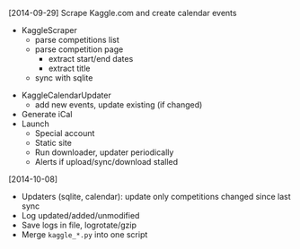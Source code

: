 [2014-09-29] Scrape Kaggle.com and create calendar events

+ KaggleScraper
  + parse competitions list
  + parse competition page
    + extract start/end dates
    + extract title
  + sync with sqlite
- KaggleCalendarUpdater
  + add new events, update existing (if changed)
- Generate iCal
- Launch
  + Special account
  - Static site
  - Run downloader, updater periodically
  - Alerts if upload/sync/download stalled

[2014-10-08]
- Updaters (sqlite, calendar): update only competitions changed since last sync
- Log updated/added/unmodified
- Save logs in file, logrotate/gzip
- Merge `kaggle_*.py` into one script
